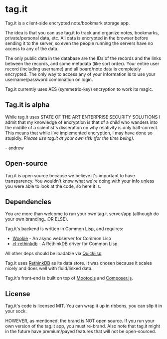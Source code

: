 tag.it
======
Tag.it is a client-side encrypted note/bookmark storage app.

The idea is that you can use tag.it to track and organize notes, bookmarks,
private/personal data, etc. All data is encrypted in the browser before sending
it to the server, so even the people running the servers have no access to any
of the data.

The only public data in the database are the IDs of the records and the links
between the records, and some metadata (like sort order). Your entire user
record (including username) and all board/note data is completely encrypted.
The only way to access any of your information is to use your username/password
combination on login.

Tag.it currently uses AES (symmetric-key) encryption to work its magic.

Tag.it is alpha
---------------
While tag.it uses STATE OF THE ART ENTERPRISE SECURITY SOLUTIONS I admit that
my knowledge of encryption is that of a child who wanders into the middle of a
scientist's disseration on why relativity is only half-correct. This means that
while I've implemented encryption, I may have done so stupidly. *Please use
tag.it at your own risk (for the time being).*

\- andrew

Open-source
-----------
Tag.it is open source because we believe it's important to have transparency.
You wouldn't know what we're doing with your info unless you were able to look
at the code, so here it is.

Dependencies
------------
You are more than welcome to run your own tag.it server/app (although do your
own branding...OR ELSE).

Tag.it's backend is written in Common Lisp, and requires:

- [Wookie](https://github.com/orthecreedence/wookie) - An async webserver for
Common Lisp
- [cl-rethinkdb](https://github.com/orthecreedence/cl-rethinkdb) - A RethinkDB
driver for Common Lisp.

All other deps should be loadable via [Quicklisp](http://www.quicklisp.org/beta/).

Tag.it uses [RethinkDB](http://www.rethinkdb.com/) as its data store. It was
chosen because it scales nicely and does well with fluid/linked data.

Tag.it's front-end is built on top of [Mootools](http://mootools.net/) and
[Composer.js](http://lyonbros.github.io/composer.js/).

License
-------
Tag.it's code is licensed MIT. You can wrap it up in ribbons, you can slip it in
your sock.

HOWEVER, as mentioned, the brand is NOT open source. If you run your own version
of the tag.it app, you must re-brand. Also note that tag.it might in the future
have premium/payed features that will not be open-sourced.

